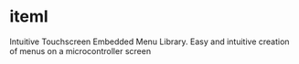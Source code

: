 # iteml
Intuitive Touchscreen Embedded Menu Library. Easy and intuitive creation of menus on a microcontroller screen
